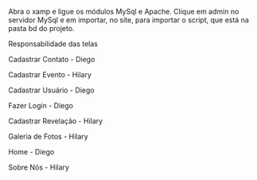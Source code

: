 Abra o xamp e ligue os módulos MySql e Apache. Clique em admin no servidor MySql e em importar, no site, para importar o script, que está na pasta bd do projeto.

Responsabilidade das telas

Cadastrar Contato - Diego

Cadastrar Evento - Hilary

Cadastrar Usuário - Diego

Fazer Login - Diego

Cadastrar Revelação - Hilary

Galeria de Fotos - Hilary

Home - Diego

Sobre Nós - Hilary
